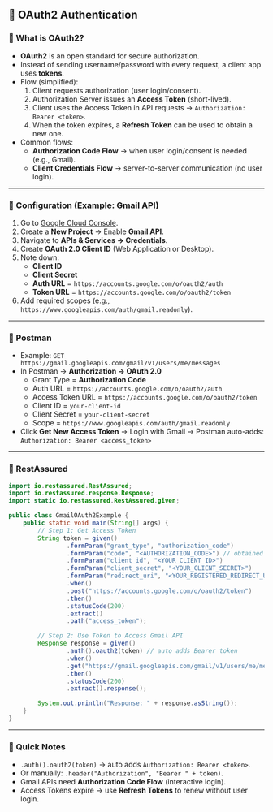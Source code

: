 ## 📌 OAuth2 Authentication

### 🔹 What is OAuth2?
- **OAuth2** is an open standard for secure authorization.  
- Instead of sending username/password with every request, a client app uses **tokens**.  
- Flow (simplified):  
  1. Client requests authorization (user login/consent).  
  2. Authorization Server issues an **Access Token** (short-lived).  
  3. Client uses the Access Token in API requests → `Authorization: Bearer <token>`.  
  4. When the token expires, a **Refresh Token** can be used to obtain a new one.  
- Common flows:  
  - **Authorization Code Flow** → when user login/consent is needed (e.g., Gmail).  
  - **Client Credentials Flow** → server-to-server communication (no user login).  

---

### 🔹 Configuration (Example: Gmail API)
1. Go to [Google Cloud Console](https://console.cloud.google.com/).  
2. Create a **New Project** → Enable **Gmail API**.  
3. Navigate to **APIs & Services → Credentials**.  
4. Create **OAuth 2.0 Client ID** (Web Application or Desktop).  
5. Note down:  
   - **Client ID**  
   - **Client Secret**  
   - **Auth URL** = `https://accounts.google.com/o/oauth2/auth`  
   - **Token URL** = `https://accounts.google.com/o/oauth2/token`  
6. Add required scopes (e.g., `https://www.googleapis.com/auth/gmail.readonly`).  

---

### 🔹 Postman
- Example: `GET https://gmail.googleapis.com/gmail/v1/users/me/messages`  
- In Postman → **Authorization → OAuth 2.0**  
  - Grant Type = **Authorization Code**  
  - Auth URL = `https://accounts.google.com/o/oauth2/auth`  
  - Access Token URL = `https://accounts.google.com/o/oauth2/token`  
  - Client ID = `your-client-id`  
  - Client Secret = `your-client-secret`  
  - Scope = `https://www.googleapis.com/auth/gmail.readonly`  
- Click **Get New Access Token** → Login with Gmail → Postman auto-adds:  
  `Authorization: Bearer <access_token>`  

---

### 🔹 RestAssured
```java
import io.restassured.RestAssured;
import io.restassured.response.Response;
import static io.restassured.RestAssured.given;

public class GmailOAuth2Example {
    public static void main(String[] args) {
        // Step 1: Get Access Token
        String token = given()
                .formParam("grant_type", "authorization_code")
                .formParam("code", "<AUTHORIZATION_CODE>") // obtained after consent screen
                .formParam("client_id", "<YOUR_CLIENT_ID>")
                .formParam("client_secret", "<YOUR_CLIENT_SECRET>")
                .formParam("redirect_uri", "<YOUR_REGISTERED_REDIRECT_URI>")
                .when()
                .post("https://accounts.google.com/o/oauth2/token")
                .then()
                .statusCode(200)
                .extract()
                .path("access_token");

        // Step 2: Use Token to Access Gmail API
        Response response = given()
                .auth().oauth2(token) // auto adds Bearer token
                .when()
                .get("https://gmail.googleapis.com/gmail/v1/users/me/messages")
                .then()
                .statusCode(200)
                .extract().response();

        System.out.println("Response: " + response.asString());
    }
}
```

---

### 🔹 Quick Notes
- `.auth().oauth2(token)` → auto adds `Authorization: Bearer <token>`.  
- Or manually: `.header("Authorization", "Bearer " + token)`.  
- Gmail APIs need **Authorization Code Flow** (interactive login).  
- Access Tokens expire → use **Refresh Tokens** to renew without user login.  
